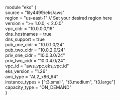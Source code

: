 module "eks" {    
    source         = "lily4499/eks/aws"     
    region         = "us-east-1" // Set your desired region here   
    version        = ">= 1.0.0, < 2.0.0"      
    vpc_cidr       = "10.0.0.0/16"      
    dns_hostnames  = true      
    dns_support    = true      
    pub_one_cidr   = "10.0.1.0/24"      
    pub_two_cidr   = "10.0.2.0/24"      
    priv_one_cidr  = "10.0.3.0/24"      
    priv_two_cidr  = "10.0.4.0/24"      
    vpc_id         = "aws_vpc.eks_vpc.id"      
    eks_version    = "1.26"      
    ami_type       = "AL2_x86_64"      
    instance_types = ["t3.small", "t3.medium", "t3.large"]    
    capacity_type  = "ON_DEMAND"      
}    


